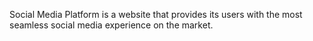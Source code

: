 Social Media Platform is a website that provides its users with the most seamless social media experience on the market.
